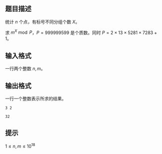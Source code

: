 ## 题目描述

统计 $n$ 个点，有标号不同分组个数 $X$。

求 $m^X \bmod P$，$P=999999599$ 是个质数。同时 $P=2 \times 13 \times 5281 \times 7283+1$。

## 输入格式

一行两个整数 $n,m$。

## 输出格式

一行一个整数表示所求的结果。

```input1
3 2
```
```output1
32
```

## 提示

$1 \le n,m \le 10^{18}$

